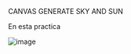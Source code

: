 CANVAS GENERATE SKY AND SUN

En esta practica 

![image](https://user-images.githubusercontent.com/112669364/192937810-fa117a89-c048-4db2-996a-7edc48b4c53e.png)
